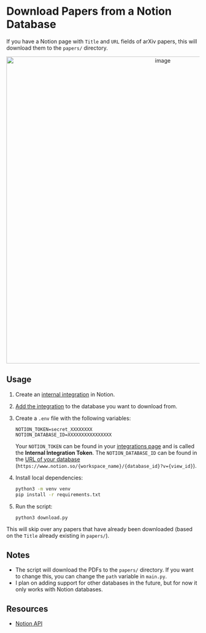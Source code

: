 # Download Papers from a Notion Database
If you have a Notion page with `Title` and `URL` fields of arXiv papers, this will download them to the `papers/` directory.
<p align="center">
  <img width="800" alt="image" src="https://user-images.githubusercontent.com/47067154/209739153-814b31ac-d2e8-4b80-b622-ee0ae607019f.png">
</p>

## Usage
1. Create an [internal integration](https://www.notion.so/help/create-integrations-with-the-notion-api) in Notion.

2. [Add the integration](https://www.notion.so/help/add-and-manage-connections-with-the-api#add-connections-to-pages) to the database you want to download from.

3. Create a `.env` file with the following variables:

    ```
    NOTION_TOKEN=secret_XXXXXXXX
    NOTION_DATABASE_ID=XXXXXXXXXXXXXXXX
    ```
    Your `NOTION_TOKEN` can be found in your [integrations page](https://www.notion.so/my-integrations) and is called the **Internal Integration Token**. The `NOTION_DATABASE_ID` can be found in the [URL of your database](https://www.notion.so/my-integrations) (`https://www.notion.so/{workspace_name}/{database_id}?v={view_id}`).

4. Install local dependencies:

    ```bash
    python3 -m venv venv
    pip install -r requirements.txt
    ```

5. Run the script:

    ```bash
    python3 download.py
    ```

This will skip over any papers that have already been downloaded (based on the `Title` already existing in `papers/`).

## Notes
- The script will download the PDFs to the `papers/` directory. If you want to change this, you can change the `path` variable in `main.py`.
- I plan on adding support for other databases in the future, but for now it only works with Notion databases.

## Resources
- [Notion API](https://developers.notion.com/)